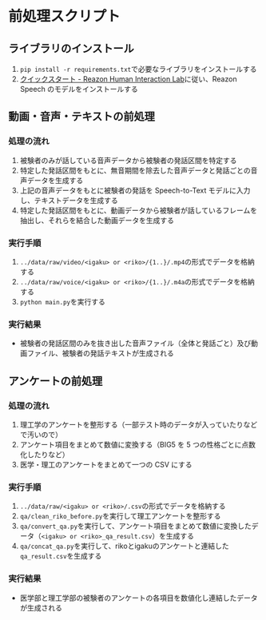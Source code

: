 # 前処理スクリプト

## ライブラリのインストール

1. `pip install -r requirements.txt`で必要なライブラリをインストールする
2. [クイックスタート - Reazon Human Interaction Lab](https://research.reazon.jp/projects/ReazonSpeech/quickstart.html)に従い、Reazon Speech のモデルをインストールする

## 動画・音声・テキストの前処理

### 処理の流れ

1. 被験者のみが話している音声データから被験者の発話区間を特定する
2. 特定した発話区間をもとに、無音期間を除去した音声データと発話ごとの音声データを生成する
3. 上記の音声データをもとに被験者の発話を Speech-to-Text モデルに入力し、テキストデータを生成する
4. 特定した発話区間をもとに、動画データから被験者が話しているフレームを抽出し、それらを結合した動画データを生成する

### 実行手順

1. `../data/raw/video/<igaku> or <riko>/{1..}/.mp4`の形式でデータを格納する
2. `../data/raw/voice/<igaku> or <riko>/{1..}/.m4a`の形式でデータを格納する
3. `python main.py`を実行する

### 実行結果

- 被験者の発話区間のみを抜き出した音声ファイル（全体と発話ごと）及び動画ファイル、被験者の発話テキストが生成される

## アンケートの前処理

### 処理の流れ

1. 理工学のアンケートを整形する（一部テスト時のデータが入っていたりなどで汚いので）
2. アンケート項目をまとめて数値に変換する（BIG5 を 5 つの性格ごとに点数化したりなど）
3. 医学・理工のアンケートをまとめて一つの CSV にする

### 実行手順

1. `../data/raw/<igaku> or <riko>/.csv`の形式でデータを格納する
2. `qa/clean_riko_before.py`を実行して理工アンケートを整形する
3. `qa/convert_qa.py`を実行して、アンケート項目をまとめて数値に変換したデータ（`<igaku> or <riko>_qa_result.csv`）を生成する
4. `qa/concat_qa.py`を実行して、rikoとigakuのアンケートと連結した`qa_result.csv`を生成する

### 実行結果

- 医学部と理工学部の被験者のアンケートの各項目を数値化し連結したデータが生成される